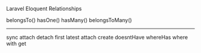 Laravel Eloquent Relationships

belongsTo()
hasOne()
hasMany()
belongsToMany()

------------------------

sync
attach
detach
first
latest
attach
create
doesntHave
whereHas
where
with
get

